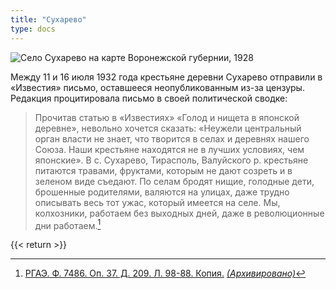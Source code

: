 ```yaml
---
title: "Сухарево"
type: docs
---
```


![Село Сухарево на карте Воронежской губернии, 1928](/static/img/golod/sukharevo.png "Село Сухарево на карте Воронежской губернии, 1928")

Между 11 и 16 июля 1932 года крестьяне деревни Сухарево отправили в «Известия» письмо, оставшееся неопубликованным из-за цензуры. Редакция процитировала письмо в своей политической сводке:

> Прочитав статью в «Известиях» «Голод и нищета в японской деревне», невольно хочется сказать: «Неужели центральный орган власти не знает, что творится в селах и деревнях нашего Союза. Наши крестьяне находятся не в лучших условиях, чем японские». В с. Сухарево, Тирасполь, Валуйского р. крестьяне питаются травами, фруктами, которым не дают созреть и в зеленом виде съедают. По селам бродят нищие, голодные дети, брошенные родителями, валяются на улицах, даже трудно описывать весь тот ужас, который имеется на селе. Мы, колхозники, работаем без выходных дней, даже в революционные дни работаем.[^1]

[^1]: [РГАЭ. Ф. 7486. Оп. 37. Д. 209. Л. 98-88. Копия.](http://istmat.info/node/24972) *[(Архивировано)](http://web.archive.org/web/20130606183241/http://istmat.info/node/24972)*

{{< return >}}
